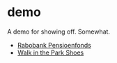 demo
====

A demo for showing off. Somewhat.


* [Rabobank Pensioenfonds](http://www.rabobankpensioenfonds.nl/)
* [Walk in the Park Shoes](http://www.walkinthepark-shoes.com/)
